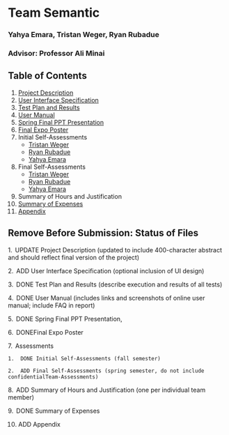 # Team Semantic
### Yahya Emara, Tristan Weger, Ryan Rubadue
### Advisor: Professor Ali Minai

## Table of Contents

1. [Project Description](Assignments/ProjectDescription.md)
2. [User Interface Specification](Assignments/UserInterfaceSpecification.md)
3. [Test Plan and Results](Assignments/TestPlan%20and%20Results.pdf) 
4. [User Manual](Assignments/User%20Manual.pdf)
5. [Spring Final PPT Presentation](Assignments/Spring%20Final%20PPT%20Presentation.pptx)
6. [Final Expo Poster](Assignments/Final%20EXPO%20Poster.pdf)
7. Initial Self-Assessments
    - [Tristan Weger](Assignments/Assessments/Initial%20Self-Assessments/Tristan%20Weger.md)
    - [Ryan Rubadue](Assignments/Assessments/Initial%20Self-Assessments/Ryan%20Rubadue.md)
    - [Yahya Emara](Assignments/Assessments/Initial%20Self-Assessments/Yahya%20Emara.md)
8. Final Self-Assessments
    - [Tristan Weger](Assignments/Assessments/Final%20Self-Assessments/Tristan%20Weger.md)
    - [Ryan Rubadue](Assignments/Assessments/Final%20Self-Assessments/Ryan%20Rubadue.md)
    - [Yahya Emara](Assignments/Assessments/Final%20Self-Assessments/Yahya%20Emara.md)
9. Summary of Hours and Justification
10. [Summary of Expenses](Assignments/Summary%20of%20Expenses.md)
11. [Appendix](Assignments/Appendix)


## Remove Before Submission: Status of Files

1.  UPDATE Project Description (updated to include 400-character abstract and should reflect final version of the project)

2.  ADD User Interface Specification (optional inclusion of UI design)

3.  DONE Test Plan and Results (describe execution and results of all tests)

4.  DONE User Manual (includes links and screenshots of online user manual; include FAQ in report)

5.  DONE Spring Final PPT Presentation, 

6.  DONEFinal Expo Poster

7.  Assessments

    1.  DONE Initial Self-Assessments (fall semester)

    2.  ADD Final Self-Assessments (spring semester, do not include confidentialTeam-Assessments)

8.  ADD Summary of Hours and Justification (one per individual team member)

9.  DONE Summary of Expenses

10. ADD Appendix
